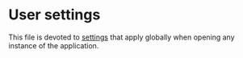 # User settings

This file is devoted to [settings](https://code.visualstudio.com/docs/getstarted/settings#_default-settings) that apply globally when opening any instance of the application.
